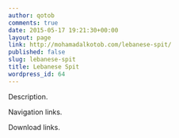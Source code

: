```yaml
---
author: qotob
comments: true
date: 2015-05-17 19:21:30+00:00
layout: page
link: http://mohamadalkotob.com/lebanese-spit/
published: false
slug: lebanese-spit
title: Lebanese Spit
wordpress_id: 64
---
```


Description.

Navigation links.

Download links.
